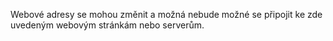 <Token xmlns:xlink="http://www.w3.org/1999/xlink">Webové adresy se mohou změnit a možná nebude možné se připojit ke zde uvedeným webovým stránkám nebo serverům.</Token>

<!--HONumber=Jul16_HO3-->


